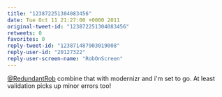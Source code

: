 ```yaml
---
title: "123872251304083456"
date: Tue Oct 11 21:27:00 +0000 2011
original-tweet-id: "123872251304083456"
retweets: 0
favorites: 0
reply-tweet-id: "123871487903019008"
reply-user-id: "20127322"
reply-user-screen-name: "RobOnScreen"
---
```

<a href="https://twitter.com/RedundantRob">@RedundantRob</a> combine that with modernizr and i'm set to go. At least validation picks up minor errors too!

